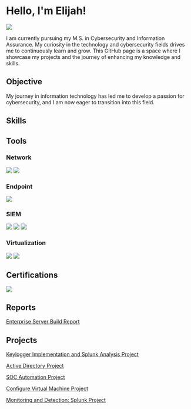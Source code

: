 # Hello, I'm Elijah!
<a href="https://www.linkedin.com/in/elijah-mcintyre-2345abc/" target="_blank">
    <img src="https://img.shields.io/badge/-LinkedIn-0072b1?&style=for-the-badge&logo=linkedin&logoColor=white" />
</a>



I am currently pursuing my M.S. in Cybersecurity and Information Assurance. My curiosity in the technology and cybersecurity fields
drives me to continuously learn and grow. This GitHub page is a space where I showcase my projects and the journey of enhancing my knowledge and skills.

## Objective


My journey in information technology has led me to develop a passion for cybersecurity, and I am now eager to transition into this field.

## Skills


## Tools


### Network
<img src="https://img.shields.io/badge/-SolarWinds-0078D7?&style=for-the-badge&logo=SolarWinds&logoColor=white" /> <img src="https://img.shields.io/badge/-Wireshark-000000?&style=for-the-badge&logo=Wireshark&logoColor=white" />



### Endpoint
<img src="https://img.shields.io/badge/-PowerShell-0078D7?&style=for-the-badge&logo=PowerShell&logoColor=white" />




### SIEM
<img src="https://img.shields.io/badge/-Splunk-000000?&style=for-the-badge&logo=Splunk&logoColor=white" /> <img src="https://img.shields.io/badge/-Wazuh-000000?&style=for-the-badge&logo=Wazuh&logoColor=white" /> <img src="https://img.shields.io/badge/-TheHive-000000?&style=for-the-badge&logo=TheHive&logoColor=white" />



### Virtualization
<img src="https://img.shields.io/badge/-vSphere-0078D7?&style=for-the-badge&logo=vmware&logoColor=white" /> <img src="https://img.shields.io/badge/-Azure_Portal-0078D7?&style=for-the-badge&logo=Microsoft%20Azure&logoColor=white" />




## Certifications
<img src="https://img.shields.io/badge/ISC2-Certified_in_Cybersecurity-00ADEF?style=for-the-badge&logo=ISC2&logoColor=white" />


## Reports
<a href="https://github.com/Emac-22/Server-Build-Report-Internship-2022-.git">Enterprise Server Build Report</a>

## Projects
<a href="https://github.com/Emac-22/Keylogger-Implementation-and-Splunk-Analysis">Keylogger Implementation and Splunk Analysis Project</a>

<a href="https://github.com/Emac-22/Active-Directory-Cyber-Red-Blue-">Active Directory Project</a>

<a href="https://github.com/Emac-22/SOC-Automation-Project">SOC Automation Project</a>

<a href="https://github.com/Emac-22/Configure-Virtual-Machine-Lab.git">Configure Virtual Machine Project</a>

<a href="https://github.com/Emac-22/Splunk-Monitoring-and-Detection.git">Monitoring and Detection: Splunk Project</a>
